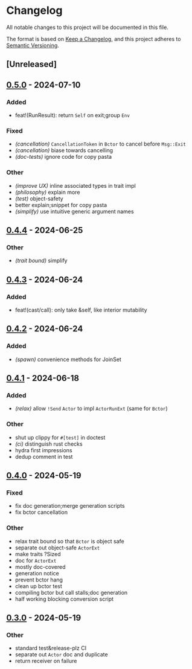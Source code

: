 # Changelog
All notable changes to this project will be documented in this file.

The format is based on [Keep a Changelog](https://keepachangelog.com/en/1.0.0/),
and this project adheres to [Semantic Versioning](https://semver.org/spec/v2.0.0.html).

## [Unreleased]

## [0.5.0](https://github.com/SichangHe/tokio_gen_server/compare/v0.4.4...v0.5.0) - 2024-07-10

### Added
- feat!(RunResult): return `Self` on exit;group `Env`

### Fixed
- *(cancellation)* `CancellationToken` in `Bctor` to cancel before `Msg::Exit`
- *(cancellation)* biase towards cancelling
- *(doc-tests)* ignore code for copy pasta

### Other
- *(improve UX)* inline associated types in trait impl
- *(philosophy)* explain more
- *(test)* object-safety
- better explain;snippet for copy pasta
- *(simplify)* use intuitive generic argument names

## [0.4.4](https://github.com/SichangHe/tokio_gen_server/compare/v0.4.3...v0.4.4) - 2024-06-25

### Other
- *(trait bound)* simplify

## [0.4.3](https://github.com/SichangHe/tokio_gen_server/compare/v0.4.2...v0.4.3) - 2024-06-24

### Added
- feat!(cast/call): only take &self, like interior mutability

## [0.4.2](https://github.com/SichangHe/tokio_gen_server/compare/v0.4.1...v0.4.2) - 2024-06-24

### Added
- *(spawn)* convenience methods for JoinSet

## [0.4.1](https://github.com/SichangHe/tokio_gen_server/compare/v0.4.0...v0.4.1) - 2024-06-18

### Added
- *(relax)* allow `!Send` `Actor` to impl `ActorRunExt` (same for `Bctor`)

### Other
- shut up clippy for `#[test]` in doctest
- *(ci)* distinguish rust checks
- hydra first impressions
- dedup comment in test

## [0.4.0](https://github.com/SichangHe/tokio_gen_server/compare/v0.3.0...v0.4.0) - 2024-05-19

### Fixed
- fix doc generation;merge generation scripts
- fix bctor cancellation

### Other
- relax trait bound so that `Bctor` is object safe
- separate out object-safe `ActorExt`
- make traits ?Sized
- doc for `ActorExt`
- mostly doc-covered
- generation notice
- prevent bctor hang
- clean up bctor test
- compiling bctor but call stalls;doc generation
- half working blocking conversion script

## [0.3.0](https://github.com/SichangHe/tokio_gen_server/compare/v0.2.0...v0.3.0) - 2024-05-19

### Other
- standard test&release-plz CI
- separate out `Actor` doc and duplicate
- return receiver on failure
